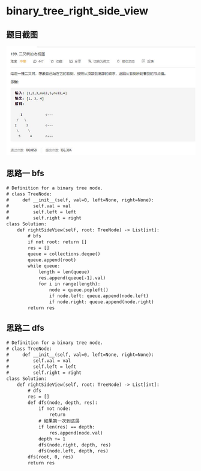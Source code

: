 # binary_tree_right_side_view

## 题目截图
 ![](binary_tree_right_side_view.jpg)

## 思路一 bfs

    # Definition for a binary tree node.
    # class TreeNode:
    #     def __init__(self, val=0, left=None, right=None):
    #         self.val = val
    #         self.left = left
    #         self.right = right
    class Solution:
        def rightSideView(self, root: TreeNode) -> List[int]:
            # bfs
            if not root: return []
            res = []
            queue = collections.deque()
            queue.append(root)
            while queue:
                length = len(queue)
                res.append(queue[-1].val)
                for i in range(length):
                    node = queue.popleft()
                    if node.left: queue.append(node.left)
                    if node.right: queue.append(node.right)
            return res
    


## 思路二 dfs




    # Definition for a binary tree node.
    # class TreeNode:
    #     def __init__(self, val=0, left=None, right=None):
    #         self.val = val
    #         self.left = left
    #         self.right = right
    class Solution:
        def rightSideView(self, root: TreeNode) -> List[int]:
            # dfs
            res = []
            def dfs(node, depth, res):
                if not node:
                    return
                # 如果第一次到这层
                if len(res) == depth:
                    res.append(node.val)
                depth += 1
                dfs(node.right, depth, res)
                dfs(node.left, depth, res)
            dfs(root, 0, res)
            return res
    

